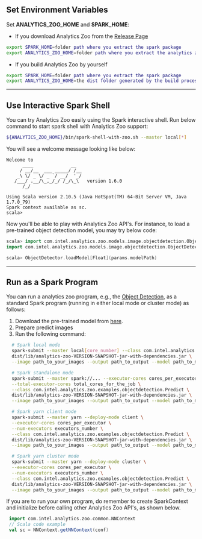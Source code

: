 
## **Set Environment Variables**
Set **ANALYTICS_ZOO_HOME** and **SPARK_HOME**:

* If you download Analytics Zoo from the [Release Page](../release-download.md)
```bash
export SPARK_HOME=folder path where you extract the spark package
export ANALYTICS_ZOO_HOME=folder path where you extract the analytics zoo package
```

* If you build Analytics Zoo by yourself
```bash
export SPARK_HOME=folder path where you extract the spark package
export ANALYTICS_ZOO_HOME=the dist folder generated by the build process, which is under the top level of the source folder
```

---
## **Use Interactive Spark Shell**
You can try Analytics Zoo easily using the Spark interactive shell. Run below command to start spark shell with Analytics Zoo support:
```bash
${ANALYTICS_ZOO_HOME}/bin/spark-shell-with-zoo.sh --master local[*]
```
You will see a welcome message looking like below:
```
Welcome to
      ____              __
     / __/__  ___ _____/ /__
    _\ \/ _ \/ _ `/ __/  '_/
   /___/ .__/\_,_/_/ /_/\_\   version 1.6.0
      /_/

Using Scala version 2.10.5 (Java HotSpot(TM) 64-Bit Server VM, Java 1.7.0_79)
Spark context available as sc.
scala>
```

Now you'll be able to play with Analytics Zoo API's.
For instance, to load a pre-trained object detection model, you may try below code:
```scala
scala> import com.intel.analytics.zoo.models.image.objectdetection.ObjectDetector
import com.intel.analytics.zoo.models.image.objectdetection.ObjectDetector

scala> ObjectDetector.loadModel[Float](params.modelPath)
```

---

## **Run as a Spark Program**
You can run a analytics zoo program, e.g., the [Object Detection](https://github.com/intel-analytics/analytics-zoo/tree/master/zoo/src/main/scala/com/intel/analytics/zoo/examples/objectdetection), as a standard Spark program (running in either local mode or cluster mode) as follows:

1. Download the pre-trained model from [here](https://github.com/intel-analytics/zoo/tree/master/docs/models/objectdetection).
2. Prepare predict images
3. Run the following command:
```bash
  # Spark local mode
  spark-submit --master local[core_number] --class com.intel.analytics.zoo.examples.objectdetection.Predict \
  dist/lib/analytics-zoo-VERSION-SNAPSHOT-jar-with-dependencies.jar \
  --image path_to_your_images --output path_to_output --model path_to_model

  # Spark standalone mode
  spark-submit --master spark://... --executor-cores cores_per_executor \
  --total-executor-cores total_cores_for_the_job \
  --class com.intel.analytics.zoo.examples.objectdetection.Predict \
  dist/lib/analytics-zoo-VERSION-SNAPSHOT-jar-with-dependencies.jar \
  --image path_to_your_images --output path_to_output --model path_to_model

  # Spark yarn client mode
  spark-submit --master yarn --deploy-mode client \
  --executor-cores cores_per_executor \
  --num-executors executors_number \
  --class com.intel.analytics.zoo.examples.objectdetection.Predict \
  dist/lib/analytics-zoo-VERSION-SNAPSHOT-jar-with-dependencies.jar \
  --image path_to_your_images --output path_to_output --model path_to_model

  # Spark yarn cluster mode
  spark-submit --master yarn --deploy-mode cluster \
  --executor-cores cores_per_executor \
  --num-executors executors_number \
  --class com.intel.analytics.zoo.examples.objectdetection.Predict \
  dist/lib/analytics-zoo-VERSION-SNAPSHOT-jar-with-dependencies.jar \
  --image path_to_your_images --output path_to_output --model path_to_model
```

If you are to run your own program, do remember to create SparkContext and initialize before calling other Analytics Zoo API's, as shown below.
```scala
 import com.intel.analytics.zoo.common.NNContext
 // Scala code example
 val sc = NNContext.getNNContext(conf)
```